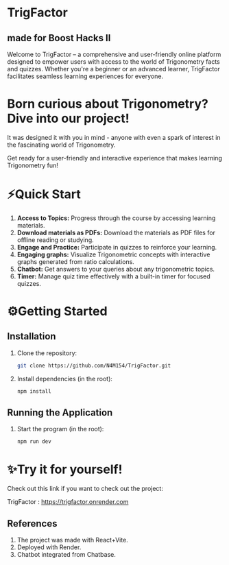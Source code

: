 
# TrigFactor
## made for Boost Hacks II
Welcome to TrigFactor – a comprehensive and user-friendly online platform designed to empower users with access to the world of Trigonometry facts and quizzes. Whether you're a beginner or an advanced learner, TrigFactor facilitates seamless learning experiences for everyone.

# Born curious about Trigonometry? Dive into our project!

It was designed it with you in mind - anyone with even a spark of interest in the fascinating world of Trigonometry.

Get ready for a user-friendly and interactive experience that makes learning Trigonometry fun!

# ⚡Quick Start

1. **Access to Topics:** Progress through the course by accessing learning materials.
2. **Download materials as PDFs:** Download the materials as PDF files for offline reading or studying.
3. **Engage and Practice:** Participate in quizzes to reinforce your learning.
4. **Engaging graphs:** Visualize Trigonometric concepts with interactive graphs generated from ratio calculations.
5. **Chatbot:** Get answers to your queries about any trigonometric topics.
6. **Timer:** Manage quiz time effectively with a built-in timer for focused quizzes.


# ⚙Getting Started

## Installation

1. Clone the repository:
    ```bash
    git clone https://github.com/N4M154/TrigFactor.git
    ```

2. Install dependencies (in the root):
    ```bash
    npm install
    ```

## Running the Application

1. Start the program (in the root):
    ```bash
    npm run dev
    ```

# ✨Try it for yourself!

Check out this link if you want to check out the project:

TrigFactor : https://trigfactor.onrender.com


## References

1. The project was made with React+Vite.
2. Deployed with Render.
3. Chatbot integrated from Chatbase.
